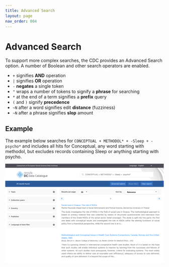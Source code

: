 ```yaml
---
title: Advanced Search
layout: page
nav_order: 004
---
```


# Advanced Search

To support more complex searches, the CDC provides an Advanced Search option.
A number of Boolean and other search operators are enabled.

- `+` signifies **AND** operation
- `|` signifies **OR** operation
- `-` **negates** a single token
- `"` wraps a number of tokens to signify a **phrase** for searching
- `*` at the end of a term signifies a **prefix** query
- `(` and `)` signify **precedence**
- `~N` after a word signifies edit **distance** (fuzziness)
- `~N` after a phrase signifies **slop** amount

## Example

The example below searches for ``CONCEPTUAL + METHODOL* + -Sleep + -psycho*``
and includes all hits for Conceptual, any word starting with methodol,
but excludes records containing Sleep or anything starting with psycho.

![Advanced search](images/advanced-search.png "Advanced search")
